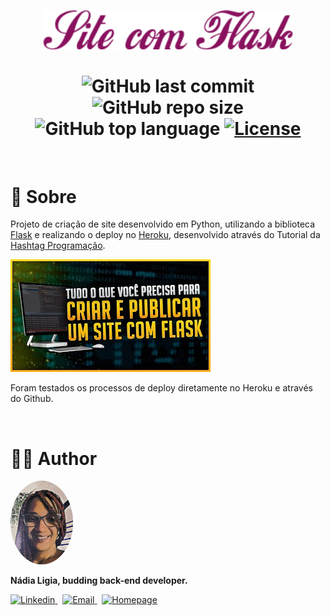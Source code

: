 <p align="center">
  <img src=".github/logo.png" width=400 alt="Site com Flask">
</p>

<h1 align="center">
  <img alt="GitHub last commit" src="https://img.shields.io/github/last-commit/nlnadialigia/site-flask?color=89115E&style=plastic">

  <img alt="GitHub repo size" src="https://img.shields.io/github/repo-size/nlnadialigia/site-flask?color=89115E&style=plastic">

  <img alt="GitHub top language" src="https://img.shields.io/github/languages/top/nlnadialigia/site-flask?color=89115E&logoColor=89115E&style=plastic">
  
  <a href="./LICENSE.md">
  <img alt="License" src="https://img.shields.io/github/license/nlnadialigia/site-flask?color=89115E&style=plastic">
  </a>
</h1>
<br>

# 📌 Sobre

Projeto de criação de site desenvolvido em Python, utilizando a biblioteca [Flask](https://flask.palletsprojects.com/en/2.0.x/) e realizando o deploy no [Heroku](https://www.heroku.com/), desenvolvido através do Tutorial da [Hashtag Programação](https://www.youtube.com/channel/UCafFexaRoRylOKdzGBU6Pgg).

[![Watch the video](/.github/youtube.jpg)](https://youtu.be/K2ejI4z8Mbg)

Foram testados os processos de deploy diretamente no Heroku e através do Github.

<br>


# 👩‍💼 Author
<img src=".github/picture.png" width="100px;" alt="Picture"/>
<p><b>Nádia Ligia, budding back-end developer.</b></p>
<a href="https://www.linkedin.com/in/nlnadialigia/">
  <img alt="Linkedin" src="https://img.shields.io/badge/-Linkedin -89115E?style=flat&logo=Linkedin&logoColor=white&link=https://www.linkedin.com/in/nlnadialigia/" />
</a>&nbsp;
<a href="mailto:nlnadialigia@gmail.com">
  <img alt="Email" src="https://img.shields.io/badge/-Email-89115E?style=flat&logo=Gmail&logoColor=white&link=mailto:nlnadialigia@gmail.com" />
</a>&nbsp;
<a href="https://www.nlnadialigia.com">
  <img alt="Homepage" src="https://img.shields.io/badge/-Homepage-89115E" />
</a>
